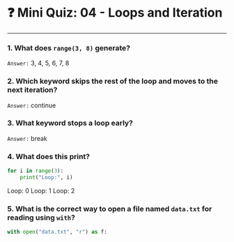 # ❓ Mini Quiz: 04 - Loops and Iteration

---

### 1. What does `range(3, 8)` generate?

`Answer:` 3, 4, 5, 6, 7, 8

### 2. Which keyword skips the rest of the loop and moves to the next iteration?

`Answer:` continue

### 3. What keyword stops a loop early?

`Answer:` break

### 4. What does this print?

```python
for i in range(3):
    print("Loop:", i)
```

Loop: 0
Loop: 1
Loop: 2

### 5. What is the correct way to open a file named `data.txt` for reading using `with`?

``` python
with open("data.txt", "r") as f:
```